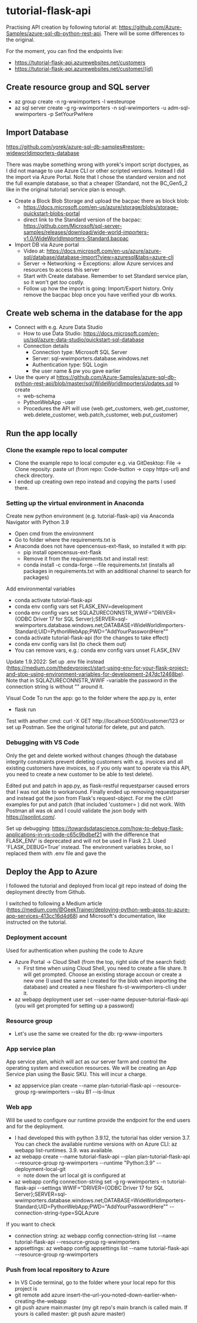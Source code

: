 # tutorial-flask-api
Practising API creation by following tutorial at: https://github.com/Azure-Samples/azure-sql-db-python-rest-api.
There will be some differences to the original.

For the moment, you can find the endpoints live: 
- https://tutorial-flask-api.azurewebsites.net/customers
- https://tutorial-flask-api.azurewebsites.net/customer/{id}

## Create resource group and SQL server
- az group create -n rg-wwimporters -l westeurope 
- az sql server create -g rg-wwimporters -n sql-wwimporters -u adm-sql-wwimporters -p SetYourPwHere

## Import Database
https://github.com/yorek/azure-sql-db-samples#restore-wideworldimporters-database

There was maybe something wrong with yorek's import script doctypes, as I did not manage to use Azure CLI or other scripted versions. Instead I did the import via Azure Portal. Note that I chose the standard version and not the full example database, so that a cheaper (Standard, not the BC_Gen5_2 like in the original tutorial) service plan is enough. 

- Create a Block Blob Storage and upload the bacpac there as block blob:
  - https://docs.microsoft.com/en-us/azure/storage/blobs/storage-quickstart-blobs-portal
  - direct link to the Standard version of the bacpac: https://github.com/Microsoft/sql-server-samples/releases/download/wide-world-importers-v1.0/WideWorldImporters-Standard.bacpac
- Import DB via Azure portal
  - Video at: https://docs.microsoft.com/en-us/azure/azure-sql/database/database-import?view=azuresql&tabs=azure-cli
  - Server -> Networking -> Exceptions: allow Azure services and resources to access this server
  - Start with Create database. Remember to set Standard service plan, so it won't get _too_ costly.
  - Follow up how the import is going: Import/Export history. Only remove the bacpac blop once you have verified your db works.

## Create web schema in the database for the app

- Connect with e.g. Azure Data Studio
  - How to use Data Studio: https://docs.microsoft.com/en-us/sql/azure-data-studio/quickstart-sql-database
  - Connection details
    - Connection type: Microsoft SQL Server
    - Server: sql-wwimporters.database.windows.net
    - Authentication type: SQL Login
    - the user name & pw you gave earlier
- Use the query at https://github.com/Azure-Samples/azure-sql-db-python-rest-api/blob/master/sql/WideWorldImportersUpdates.sql to create 
  - web-schema
  - PythonWebApp -user
  - Procedures the API will use (web.get_customers, web.get_customer, web.delete_customer, web.patch_customer, web.put_customer)

## Run the app locally

### Clone the example repo to local computer
- Clone the example repo to local computer e.g. via GitDesktop: File -> Clone reposity: paste url (from repo: Code-button -> copy https-url) and check directory.
- I ended up creating own repo instead and copying the parts I used there.

### Setting up the virtual environment in Anaconda

Create new python environment (e.g. tutorial-flask-api) via Anaconda Navigator with Python 3.9
- Open cmd from the environment
- Go to folder where the requirements.txt is
- Anaconda does not have opencensus-ext-flask, so installed it with pip:
  - pip install opencensus-ext-flask
  - Remove it from the requirements.txt and install rest:
  - conda install -c conda-forge --file requirements.txt (installs all packages in requirements.txt with an additional channel to search for packages)

Add environmental variables
- conda activate tutorial-flask-api
- conda env config vars set FLASK_ENV=development
- conda env config vars set SQLAZURECONNSTR_WWIF="DRIVER={ODBC Driver 17 for SQL Server};SERVER=sql-wwimporters.database.windows.net;DATABASE=WideWorldImporters-Standard;UID=PythonWebApp;PWD="AddYourPasswordHere""
- conda activate tutorial-flask-api (for the changes to take effect)
- conda env config vars list (to check them out)
- You can remove vars, e.g.: conda env config vars unset FLASK_ENV

Update 1.9.2022: Set up .env file instead (https://medium.com/thedevproject/start-using-env-for-your-flask-project-and-stop-using-environment-variables-for-development-247dc12468be). Note that in SQLAZURECONNSTR_WWIF -variable the password in the connection string is without "" around it.

Visual Code
To run the app: go to the folder where the app.py is, enter
- flask run

Test with another cmd: curl -X GET http://localhost:5000/customer/123 or set up Postman. See the original tutorial for delete, put and patch.

### Debugging with VS Code
Only the get and delete worked without changes (though the database integrity constraints prevent deleting customers with e.g. invoices and all existing customers have invoices, so if you only want to operate via this API, you need to create a new customer to be able to test delete). 

Edited put and patch in app.py, as flask-restful requestparser caused errors that I was not able to workaround. Finally ended up removing requestparser and instead got the json from Flask's request-object.
For me the cUrl examples for put and patch (that included 'customer= ) did not work. With Postman all was ok and I could validate the json body with https://jsonlint.com/.

Set up debugging: https://towardsdatascience.com/how-to-debug-flask-applications-in-vs-code-c65c9bdbef21 with the difference that FLASK_ENV' is deprecated and will not be used in Flask 2.3. Used 'FLASK_DEBUG=True' instead.
The environment variables broke, so I replaced them with .env file and gave the  

## Deploy the App to Azure
I followed the tutorial and deployed from local git repo instead of doing the deployment directly from Github.

I switched to following a Medium article (https://medium.com/@GeekTrainer/deploying-python-web-apps-to-azure-app-services-413cc16d4d68) and Microsoft's documentation, like instructed on the tutorial.

### Deployment account
Used for authentication when pushing the code to Azure

- Azure Portal -> Cloud Shell (from the top, right side of the search field)
  - First time when using Cloud Shell, you need to create a file share. It will get prompted. Choose an existing storage accoun or create a new one (I used the same I created for the blob when importing the database) and created a new fileshare fs-st-wwimporters-cli under it.
- az webapp deployment user set --user-name depuser-tutorial-flask-api (you will get prompted for setting up a password)

### Resource group
- Let's use the same we created for the db: rg-www-importers

### App service plan
App service plan, which will act as our server farm and control the operating system and execution resources. We will be creating an App Service plan using the Basic SKU. This will incur a charge.

- az appservice plan create --name plan-tutorial-flask-api --resource-group rg-wwimporters --sku B1 --is-linux

### Web app
Will be used to configure our runtime provide the endpoint for the end users and for the deployment.

- I had developed this with python 3.9.12, the tutorial has older version 3.7. You can check the available runtime versions with on Azure CLI: az webapp list-runtimes. 3.9. was available.
- az webapp create --name tutorial-flask-api --plan plan-tutorial-flask-api --resource-group rg-wwimporters --runtime "Python:3.9" --deployment-local-git
  - note down the url local git is configured at
- az webapp config connection-string set -g rg-wwimporters -n tutorial-flask-api --settings WWIF="DRIVER={ODBC Driver 17 for SQL Server};SERVER=sql-wwimporters.database.windows.net;DATABASE=WideWorldImporters-Standard;UID=PythonWebApp;PWD="AddYourPasswordHere"" --connection-string-type=SQLAzure

If you want to check 
- connection string: az webapp config connection-string list --name tutorial-flask-api --resource-group rg-wwimporters
- appsettings: az webapp config appsettings list --name tutorial-flask-api --resource-group rg-wwimporters

### Push from local repository to Azure
- In VS Code terminal, go to the folder where your local repo for this project is
- git remote add azure insert-the-url-you-noted-down-earlier-when-creating-the-webapp
- git push azure main:master (my git repo's main branch is called main. If yours is called master: git push azure master)


